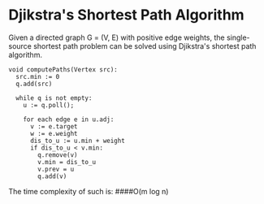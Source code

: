 # Djikstra's Shortest Path Algorithm

Given a directed graph G = (V, E) with positive edge weights, the single-source shortest path problem can be solved using Djikstra's shortest path algorithm.


```
void computePaths(Vertex src):
  src.min := 0
  q.add(src)
     
  while q is not empty:
    u := q.poll();
    
    for each edge e in u.adj:
      v := e.target
      w := e.weight
      dis_to_u := u.min + weight
      if dis_to_u < v.min:
        q.remove(v)
        v.min = dis_to_u
        v.prev = u
        q.add(v)       
```

The time complexity of such is: 
####O(m log n)
